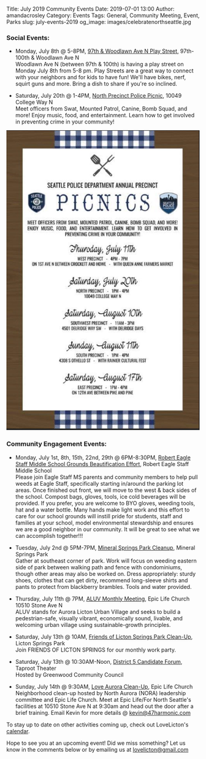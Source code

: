 Title: July 2019 Community Events
Date: 2019-07-01 13:00
Author: amandacrosley
Category: Events
Tags: General, Community Meeting, Event, Parks
slug: july-events-2019
og_image: images/celebratenorthseattle.jpg

### Social Events:

*   Monday, July 8th @ 5-8PM, [97th & Woodlawn Ave N Play Street](https://www.facebook.com/events/481053552661775/), 97th-100th & Woodlawn Ave N <br>
Woodlawn Ave N (between 97th & 100th) is having a play street on Monday July 8th from 5-8 pm. Play Streets are a great way to connect with your neighbors and for kids to have fun! We'll have bikes, nerf, squirt guns and more. Bring a dish to share if you're so inclined.

*   Saturday, July 20th @ 1-4PM, [North Precinct Police Picnic](https://www.seattlepolicefoundation.org/events/precinct-picnics), 10049 College Way N<br>
Meet officers from Swat, Mounted Patrol, Canine, Bomb Squad, and more! Enjoy music, food, and entertainment. Learn how to get involved in preventing crime in your community!

[![North Precinct Police Picnic](/images/PolicePicnics2019.JPG)](/images/PolicePicnics2019.JPG)


### Community Engagement Events:

*   Monday, July 1st, 8th, 15th, 22nd, 29th @ 6PM-8:30PM, [Robert Eagle Staff Middle School Grounds Beautification Effort](https://www.facebook.com/groups/FriendsOfRobertEagleStaffMS/),
Robert Eagle Staff Middle School<br>
Please join Eagle Staff MS parents and community members to help pull weeds at Eagle Staff, specifically starting in/around the parking lot areas. Once finished out front, we will move to the west & back sides of the school. Compost bags, gloves, tools, ice cold beverages will be provided. If you prefer, you are welcome to BYO gloves, weeding tools, hat and a water bottle. Many hands make light work and this effort to care for our school grounds will instill pride for students, staff and families at your school, model environmental stewardship and ensures we are a good neighbor in our community. It will be great to see what we can accomplish together!!!

*   Tuesday, July 2nd @ 5PM-7PM, [Mineral Springs Park Cleanup](https://www.facebook.com/events/665789523940006/), Mineral Springs Park <br>
Gather at southeast corner of park. Work will focus on weeding eastern side of park between walking path and fence with condominiums, though other areas may also be worked on.
Dress appropriately: sturdy shoes, clothes that can get dirty, recommend long-sleeve shirts and pants to protect from blackberry brambles. Tools and water provided.

*   Thursday, July 11th @ 7PM, [ALUV Monthly Meeting](https://www.facebook.com/events/2433892023509932/), Epic Life Church 10510 Stone Ave N<br />
ALUV stands for Aurora Licton Urban Village and seeks to build a pedestrian-safe, visually vibrant, economically sound, livable, and welcoming urban village using sustainable-growth principles.

*   Saturday, July 13th @ 10AM, [Friends of Licton Springs Park Clean-Up](https://lictonsprings.org/work_party.pdf),
Licton Springs Park <br>
Join FRIENDS OF LICTON SPRINGS for our monthly work party.

*   Saturday, July 13th @ 10:30AM-Noon, [District 5 Candidate Forum](https://www.facebook.com/GreenwoodCommunityCouncil),
Taproot Theater <br>
Hosted by Greenwood Community Council

*   Sunday, July 14th @ 9:30AM, [Love Aurora Clean-Up](https://www.facebook.com/events/2552342088159669), Epic Life Church <br>
Neighborhood clean-up hosted by North Aurora (NORA) leadership committee and Epic Life Church. Meet at Epic Life/For North Seattle's facilities at 10510 Stone Ave N at 9:30am and head out the door after a brief training.
Email Kevin for more details @ kevin@47harmonic.com

To stay up to date on other activities coming up, check out LoveLicton's [calendar](https://lovelicton.com/pages/community-calendar.html).

Hope to see you at an upcoming event!
Did we miss something? Let us know in the comments below or by emailing us at [lovelicton@gmail.com](mailto:lovelicton@gmail.com)
